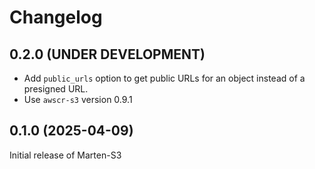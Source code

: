# Changelog

## 0.2.0 (UNDER DEVELOPMENT)

- Add `public_urls` option to get public URLs for an object instead of a presigned URL.
- Use `awscr-s3` version 0.9.1

## 0.1.0 (2025-04-09)

Initial release of Marten-S3
